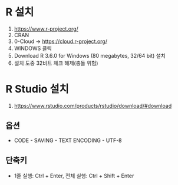 # R 설치

1. https://www.r-project.org/
2. CRAN
3. 0-Cloud -> https://cloud.r-project.org/
4. WINDOWS 클릭
5. Download R 3.6.0 for Windows (80 megabytes, 32/64 bit) 설치
6. 설치 도중 32비트 체크 해제(충돌 위험)


# R Studio 설치
1. https://www.rstudio.com/products/rstudio/download/#download 

## 옵션
- CODE - SAVING - TEXT ENCODING - UTF-8

## 단축키
* 1줄 실행: Ctrl + Enter,  전체 실행: Ctrl + Shift + Enter
